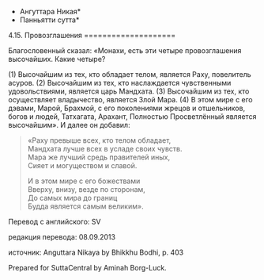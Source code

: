 * Ангуттара Никая*
* Панньятти сутта*

4\.15\. Провозглашения
\=\=\=\=\=\=\=\=\=\=\=\=\=\=\=\=\=\=\=\=

Благословенный сказал: «Монахи, есть эти четыре провозглашения высочайших\. Какие четыре?

\(1\) Высочайшим из тех, кто обладает телом, является Раху, повелитель асуров\. \(2\) Высочайшим из тех, кто наслаждается чувственными удовольствиями, является царь Мандхата\. \(3\) Высочайшим из тех, кто осуществляет владычество, является Злой Мара\. \(4\) В этом мире с его дэвами, Марой, Брахмой, с его поколениями жрецов и отшельников, богов и людей, Татхагата, Арахант, Полностью Просветлённый является высочайшим»\. И далее он добавил:

> «Раху превыше всех, кто телом обладает,  
> Мандхата лучше всех в усладе своих чувств\.  
> Мара же лучший средь правителей иных,  
> Сияет и могуществом и славой\.  
>   
> И в этом мире с его божествами  
> Вверху, внизу, везде по сторонам,  
> До самых мира до границ  
> Будда является самым великим»\.

Перевод с английского: SV

редакция перевода: 08\.09\.2013

источник: Anguttara Nikaya by Bhikkhu Bodhi, p\. 403

Prepared for SuttaCentral by Aminah Borg\-Luck\.